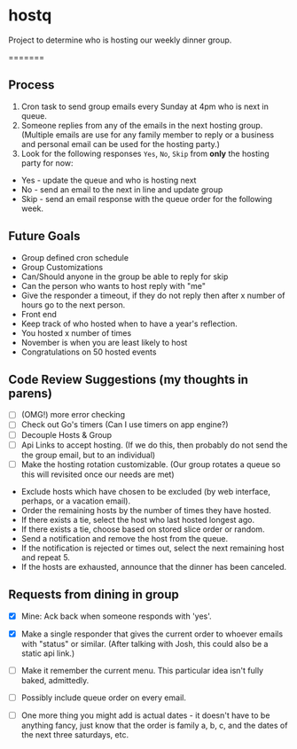 # hostq
Project to determine who is hosting our weekly dinner group. 


=======
## Process
1. Cron task to send group emails every Sunday at 4pm who is next in queue.
2. Someone replies from any of the emails in the next hosting group.  (Multiple emails are use for any family member to reply or a business and personal email can be used for the hosting party.)
3. Look for the following responses `Yes`, `No`, `Skip` from **only** the hosting party for now:  
  *  Yes - update the queue and who is hosting next
  *  No - send an email to the next in line and update group
  *  Skip - send an email response with the queue order for the following week.


## Future Goals
 * Group defined cron schedule
 * Group Customizations
  * Can/Should anyone in the group be able to reply for skip
  * Can the person who wants to host reply with "me"
  * Give the responder a timeout, if they do not reply then after x number of hours go to the next person. 
 * Front end
 * Keep track of who hosted when to have a year's reflection.
  * You hosted x number of times
  * November is when you are least likely to host
  * Congratulations on 50 hosted events

## Code Review Suggestions (my thoughts in parens)
- [ ] (OMG!) more error checking
- [ ] Check out Go's timers (Can I use timers on app engine?)
- [ ] Decouple Hosts & Group
- [ ] Api Links to accept hosting.  (If we do this, then probably do not send the the group email, but to an individual)
- [ ] Make the hosting rotation customizable.  (Our group rotates a queue so this will revisited once our needs are met)
 *  Exclude hosts which have chosen to be excluded (by web interface, perhaps, or a vacation email).
 * Order the remaining hosts by the number of times they have hosted.
 * If there exists a tie, select the host who last hosted longest ago.
 * If there exists a tie, choose based on stored slice order or random.
 * Send a notification and remove the host from the queue.
 * If the notification is rejected or times out, select the next remaining host and repeat 5.
 * If the hosts are exhausted, announce that the dinner has been canceled.

## Requests from dining in group
- [x] Mine:  Ack back when someone responds with 'yes'. 
- [x] Make a single responder that gives the current order to whoever emails with "status" or similar.  (After talking with Josh, this could also be a static api link.)
- [ ] Make it remember the current menu. This particular idea isn't fully baked, admittedly.
- [ ] Possibly include queue order on every email.
- [ ] One more thing you might add is actual dates - it doesn't have to be anything fancy, just know that the order is family a, b, c, and the dates of the next three saturdays, etc.


